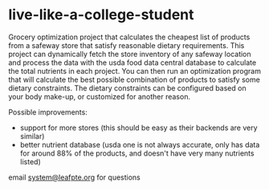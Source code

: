 # live-like-a-college-student
Grocery optimization project that calculates the cheapest list of products from a safeway store that satisfy reasonable dietary requirements.
This project can dynamically fetch the store inventory of any safeway location and process the data with the usda food data central database to calculate the total nutrients in each project.
You can then run an optimization program that will calculate the best possible combination of products to satisfy some dietary constraints. The dietary constraints can be configured based on your body make-up, or customized for another reason.

Possible improvements: 
  - support for more stores (this should be easy as their backends are very similar)
  - better nutrient database (usda one is not always accurate, only has data for around 88% of the products, and doesn't have very many nutrients listed)

email system@leafpte.org for questions
